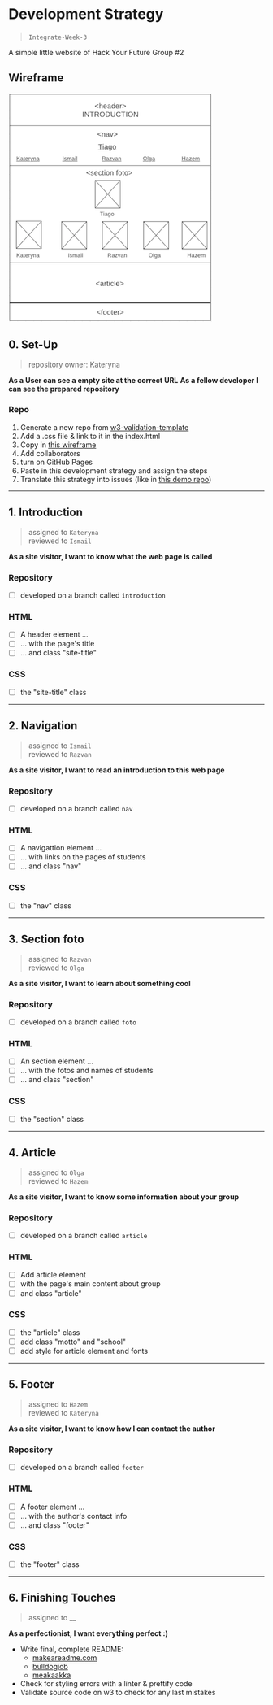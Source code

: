 # Development Strategy

> `Integrate-Week-3`

A simple little website of Hack Your Future Group #2

## Wireframe

![wireframe](images/wireframe.png)

## 0. Set-Up

> repository owner: Kateryna 

__As a User can see a empty site at the correct URL__
__As a fellow developer I can see the prepared repository__

### Repo

1. Generate a new repo from [w3-validation-template](https://github.com/hackyourfuturebelgium/w3-validation-template)
2. Add a .css file & link to it in the index.html
3. Copy in [this wireframe](./wireframe.png)
4. Add collaborators
5. turn on GitHub Pages
6. Paste in this development strategy and assign the steps
7. Translate this strategy into issues (like in [this demo repo](https://github.com/hackyourfuturebelgium/from-strategy-to-issues))

---

## 1. Introduction

> assigned to `Kateryna`  
> reviewed to `Ismail`

__As a site visitor, I want to know what the web page is called__

### Repository

- [ ] developed on a branch called `introduction`

### HTML

- [ ] A header element ...
- [ ] ... with the page's title
- [ ] ... and class "site-title"

### CSS

- [ ] the "site-title" class

---

## 2.  Navigation

> assigned to `Ismail`  
> reviewed to `Razvan`

__As a site visitor, I want to read an introduction to this web page__

### Repository

- [ ] developed on a branch called `nav`

### HTML

- [ ] A navigattion element ...
- [ ] ... with links on the pages of students
- [ ] ... and class "nav"

### CSS

- [ ] the "nav" class

---

## 3. Section foto

> assigned to `Razvan`  
> reviewed to `Olga`

__As a site visitor, I want to learn about something cool__

### Repository

- [ ] developed on a branch called `foto`

### HTML

- [ ] An section element ...
- [ ] ... with the fotos and names of students
- [ ] ... and class "section"

### CSS

- [ ] the "section" class

---

## 4. Article

> assigned to `Olga`  
> reviewed to `Hazem`

__As a site visitor, I want to know some information about your group__

### Repository

- [ ] developed on a branch called `article`

### HTML

- [ ] Add article element 
- [ ] with the page's main content about group
- [ ] and class "article"

### CSS

- [ ] the "article" class
- [ ] add class "motto" and "school"
- [ ] add style for article element and fonts

---

## 5. Footer

> assigned to `Hazem`  
> reviewed to `Kateryna`

__As a site visitor, I want to know how I can contact the author__

### Repository

- [ ] developed on a branch called `footer`

### HTML

- [ ] A footer element ...
- [ ] ... with the author's contact info
- [ ] ... and class "footer"

### CSS

- [ ] the "footer" class

---

## 6. Finishing Touches

> assigned to __

__As a perfectionist, I want everything perfect :)__

- Write final, complete README:
  - [makeareadme.com](https://www.makeareadme.com/)
  - [bulldogjob](https://bulldogjob.com/news/449-how-to-write-a-good-readme-for-your-github-project)
  - [meakaakka](https://medium.com/@meakaakka/a-beginners-guide-to-writing-a-kickass-readme-7ac01da88ab3)
- Check for styling errors with a linter & prettify code
- Validate source code on w3 to check for any last mistakes
